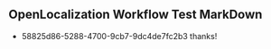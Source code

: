 ## OpenLocalization Workflow Test MarkDown
* 58825d86-5288-4700-9cb7-9dc4de7fc2b3 thanks!

<!--HONumber=Aug16_HO1-->



